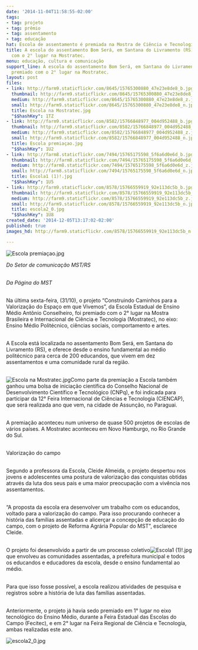 ```yaml
---
date: '2014-11-04T11:58:55-02:00'
tags:
- tag: projeto
- tag: prêmio
- tag: assentamento
- tag: educação
hat: Escola de assentamento é premiada na Mostra de Ciência e Tecnologia
title: A escola do assentamento Bom Será, em Santana do Livramento (RS), foi premiado
  com o 2° lugar na Mostratec.
menu: educação, cultura e comunicação
support_line: A escola do assentamento Bom Será, em Santana do Livramento (RS), foi
  premiado com o 2° lugar na Mostratec.
layout: post
files:
- link: http://farm9.staticflickr.com/8645/15765300880_47e23e8de8_b.jpg
  thumbnail: http://farm9.staticflickr.com/8645/15765300880_47e23e8de8_t.jpg
  medium: http://farm9.staticflickr.com/8645/15765300880_47e23e8de8_z.jpg
  small: http://farm9.staticflickr.com/8645/15765300880_47e23e8de8_n.jpg
  title: Escola na Mostratec.jpg
  "$$hashKey": 1TZ
- link: http://farm9.staticflickr.com/8582/15766848977_004d952488_b.jpg
  thumbnail: http://farm9.staticflickr.com/8582/15766848977_004d952488_t.jpg
  medium: http://farm9.staticflickr.com/8582/15766848977_004d952488_z.jpg
  small: http://farm9.staticflickr.com/8582/15766848977_004d952488_n.jpg
  title: Escola premiaçao.jpg
  "$$hashKey": 1U2
- link: http://farm8.staticflickr.com/7494/15765175598_5f6a6d0e6d_b.jpg
  thumbnail: http://farm8.staticflickr.com/7494/15765175598_5f6a6d0e6d_t.jpg
  medium: http://farm8.staticflickr.com/7494/15765175598_5f6a6d0e6d_z.jpg
  small: http://farm8.staticflickr.com/7494/15765175598_5f6a6d0e6d_n.jpg
  title: Escola1 (1)!.jpg
  "$$hashKey": 1U5
- link: http://farm9.staticflickr.com/8578/15766559919_92e113dc5b_b.jpg
  thumbnail: http://farm9.staticflickr.com/8578/15766559919_92e113dc5b_t.jpg
  medium: http://farm9.staticflickr.com/8578/15766559919_92e113dc5b_z.jpg
  small: http://farm9.staticflickr.com/8578/15766559919_92e113dc5b_n.jpg
  title: escola2_0.jpg
  "$$hashKey": 1U8
created_date: '2014-12-05T13:17:02-02:00'
published: true
images_hd: http://farm9.staticflickr.com/8578/15766559919_92e113dc5b_n.jpg

---
```

<p><img alt="Escola premiaçao.jpg" src="http://farm9.staticflickr.com/8582/15766848977_004d952488_b.jpg" /></p>

<p><em>Do Setor de comunica&ccedil;&atilde;o MST/RS</em><br />
&nbsp;</p>

<p><em>Da P&aacute;gina do MST</em></p>

<p><br />
Na &uacute;ltima sexta-feira, (31/10), o projeto &ldquo;Construindo Caminhos para a Valoriza&ccedil;&atilde;o do Espa&ccedil;o em que Vivemos&rdquo;, da Escola Estadual de Ensino M&eacute;dio Ant&ocirc;nio Conselheiro, foi premiado com o 2&deg; lugar na Mostra Brasileira e Internacional de Ci&ecirc;ncia e Tecnologia (Mostratec), no eixo: Ensino M&eacute;dio Polit&eacute;cnico, ci&ecirc;ncias sociais, comportamento e artes.</p>

<p><br />
A Escola est&aacute; localizada no assentamento Bom Ser&aacute;, em Santana do Livramento (RS), e oferece desde o ensino fundamental ao m&eacute;dio polit&eacute;cnico para cerca de 200 educandos, que vivem em dez assentamentos e uma comunidade rural da regi&atilde;o.</p>

<p><br />
<img alt="Escola na Mostratec.jpg" src="http://farm9.staticflickr.com/8645/15765300880_47e23e8de8_b.jpg" style="float:left" />Como parte da premia&ccedil;&atilde;o a Escola tamb&eacute;m ganhou uma bolsa de inicia&ccedil;&atilde;o cient&iacute;fica do Conselho Nacional de Desenvolvimento Cient&iacute;fico e Tecnol&oacute;gico (CNPq), e foi indicada para participar da 12&deg; Feira Internacional de Ci&ecirc;ncias e Tecnologia (CIENCAP), que ser&aacute; realizada ano que vem, na cidade de Assun&ccedil;&atilde;o, no Paraguai.</p>

<p><br />
A premia&ccedil;&atilde;o aconteceu num universo de quase 500 projetos de escolas de v&aacute;rios pa&iacute;ses. A Mostratec aconteceu em Novo Hamburgo, no Rio Grande do Sul.&nbsp;</p>

<p><br />
Valoriza&ccedil;&atilde;o do campo</p>

<p><br />
Segundo a professora da Escola, Cleide Almeida, o projeto despertou nos jovens e adolescentes uma postura de valoriza&ccedil;&atilde;o das conquistas obtidas atrav&eacute;s da luta dos seus pais e uma maior preocupa&ccedil;&atilde;o com a viv&ecirc;ncia nos assentamentos.&nbsp;</p>

<p><br />
&ldquo;A proposta da escola era desenvolver um trabalho com os educandos, voltado para a valoriza&ccedil;&atilde;o do campo. Para isso procurando conhecer a hist&oacute;ria das fam&iacute;lias assentadas e alicer&ccedil;ar a concep&ccedil;&atilde;o de educa&ccedil;&atilde;o do campo, com o projeto de Reforma Agr&aacute;ria Popular do MST&rdquo;, esclarece Cleide.</p>

<p><br />
<img alt="Escola1 (1)!.jpg" src="http://farm8.staticflickr.com/7494/15765175598_5f6a6d0e6d_b.jpg" style="float:right" />O projeto foi desenvolvido a partir de um processo coletivo que envolveu as comunidades assentadas, a prefeitura municipal e todos os educandos e educadores da escola, desde o ensino fundamental ao m&eacute;dio.</p>

<p><br />
Para que isso fosse poss&iacute;vel, a escola realizou atividades de pesquisa e registros sobre a hist&oacute;ria de luta das fam&iacute;lias assentadas.&nbsp;</p>

<p><br />
Anteriormente, o projeto j&aacute; havia sedo premiado em 1&deg; lugar no eixo tecnol&oacute;gico do Ensino M&eacute;dio, durante a Feira Estadual das Escolas do Campo (Fecitec), e em 2&deg; lugar na Feira Regional de Ci&ecirc;ncia e Tecnologia, ambas realizadas este ano.</p>

<p><img alt="escola2_0.jpg" src="http://farm9.staticflickr.com/8578/15766559919_92e113dc5b_b.jpg" /></p>
